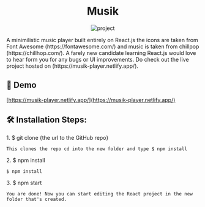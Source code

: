 <h1 align="center">Musik</h1>

<p align="center"><img src="https://socialify.git.ci/Maherukh/MusikPlayer/image?forks=1&amp;language=1&amp;owner=1&amp;pulls=1&amp;stargazers=1&amp;theme=Dark" alt="project"></p>

<p>A minimilistic music player built entirely on React.js the icons are taken from Font Awesome (https://fontawesome.com/) and music is taken from chillpop (https://chillhop.com/). A farely new candidate learning React.js would love to hear form you for any bugs or UI improvements. Do check out the live project hosted on (https://musik-player.netlify.app/).</p>

<h2>🚀 Demo</h2>

[https://musik-player.netlify.app/](https://musik-player.netlify.app/)

<h2>🛠️ Installation Steps:</h2>

<p>1. $ git clone {the url to the GitHub repo}</p>

```
This clones the repo cd into the new folder and type $ npm install
```

<p>2. $ npm install</p>

```
$ npm install
```

<p>3. $ npm start</p>

```
You are done! Now you can start editing the React project in the new folder that's created.
```

